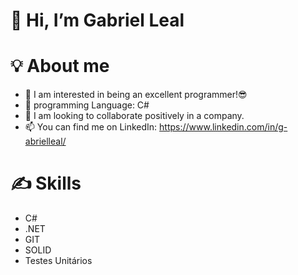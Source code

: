 # 👋 Hi, I’m Gabriel Leal

# 💡 About me

- 👀 I am interested in being an excellent programmer!😎
- 🌱 programming Language: C#
- 💞️ I am looking to collaborate positively in a company.
- 📫 You can find me on LinkedIn: https://www.linkedin.com/in/g-abrielleal/

# ✍ Skills

- C#
- .NET
- GIT
- SOLID
- Testes Unitários


<!---
lealgabriel/lealgabriel is a ✨ special ✨ repository because its `README.md` (this file) appears on your GitHub profile.
You can click the Preview link to take a look at your changes.
--->
